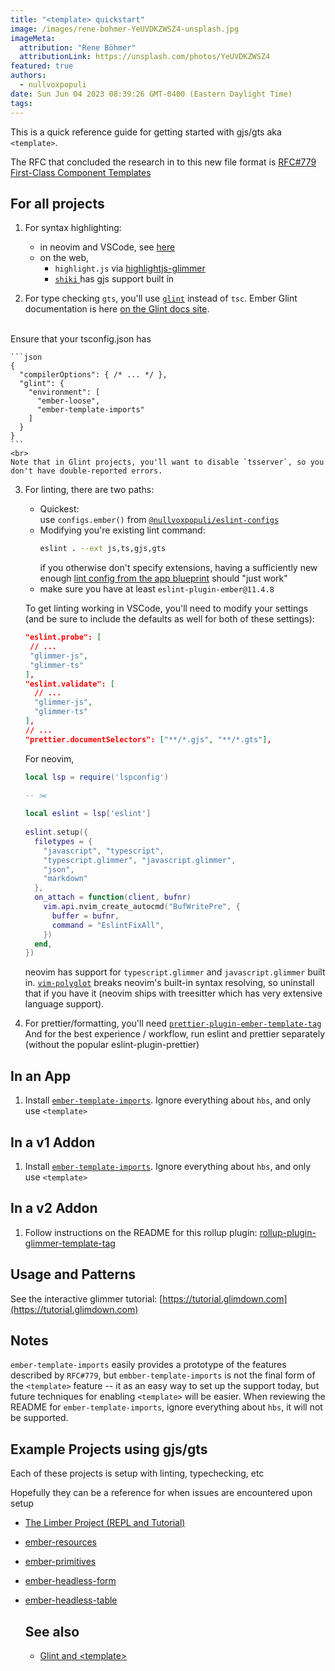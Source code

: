 ```yaml
---
title: "<template> quickstart"
image: /images/rene-bohmer-YeUVDKZWSZ4-unsplash.jpg
imageMeta:
  attribution: "Rene Böhmer"
  attributionLink: https://unsplash.com/photos/YeUVDKZWSZ4
featured: true
authors:
  - nullvoxpopuli
date: Sun Jun 04 2023 08:39:26 GMT-0400 (Eastern Daylight Time)
tags:
---
```


This is a quick reference guide for getting started with gjs/gts aka `<template>`.

The RFC that concluded the research in to this new file format is
[RFC#779 First-Class Component Templates](https://github.com/emberjs/rfcs/pull/779)

## For all projects

1. For syntax highlighting:
    - in neovim and VSCode, see [here](https://github.com/ember-template-imports/ember-template-imports/#editor-integrations)
    - on the web,
        - `highlight.js` via [highlightjs-glimmer](https://github.com/NullVoxPopuli/highlightjs-glimmer/)
        - [`shiki` ](https://github.com/shikijs/shiki/tree/main) has gjs support built in

2. For type checking `gts`, you'll use [`glint`](https://github.com/typed-ember/glint) instead of `tsc`.
  Ember Glint documentation is here [on the Glint docs site](https://typed-ember.gitbook.io/glint/environments/ember).
  <br>
  Ensure that your tsconfig.json has 

    ```json 
    {
      "compilerOptions": { /* ... */ },
      "glint": {
        "environment": [
          "ember-loose",
          "ember-template-imports"
        ]
      }
    }
    ```
    <br>
    Note that in Glint projects, you'll want to disable `tsserver`, so you don't have double-reported errors.
3. For linting, there are two paths:
    - Quickest:<br>
      use `configs.ember()` from [`@nullvoxpopuli/eslint-configs`](https://github.com/NullVoxPopuli/eslint-configs) 
    - Modifying you're existing lint command:<br>
      ```bash 
      eslint . --ext js,ts,gjs,gts
      ```
      if you otherwise don't specify extensions, having a sufficiently  new enough [lint config from the app blueprint](https://github.com/ember-cli/ember-new-output/blob/v5.1.0/.eslintrc.js#L19) should "just work"
    - make sure you have at least `eslint-plugin-ember@11.4.8`

    To get linting working in VSCode, you'll need to modify your settings (and be sure to include the defaults as well for both of these settings):
    ```json 
    "eslint.probe": [
     // ...
     "glimmer-js", 
     "glimmer-ts"
    ],
    "eslint.validate": [
      // ...
      "glimmer-js",
      "glimmer-ts"
    ],
    // ...
    "prettier.documentSelectors": ["**/*.gjs", "**/*.gts"],
    ```

    For neovim,
    ```lua 
    local lsp = require('lspconfig')
      
    -- ✂️ 

    local eslint = lsp['eslint']
      
    eslint.setup({
      filetypes = { 
        "javascript", "typescript", 
        "typescript.glimmer", "javascript.glimmer", 
        "json", 
        "markdown" 
      },
      on_attach = function(client, bufnr)
        vim.api.nvim_create_autocmd("BufWritePre", {
          buffer = bufnr,
          command = "EslintFixAll",
        })
      end,
    })
    ```
    neovim has support for `typescript.glimmer` and `javascript.glimmer` built in. [`vim-polyglot`](https://github.com/sheerun/vim-polyglot) breaks neovim's built-in syntax resolving, so uninstall that if you have it (neovim ships with treesitter which has very extensive language support).

4. For prettier/formatting, you'll need [`prettier-plugin-ember-template-tag`](https://github.com/gitKrystan/prettier-plugin-ember-template-tag/)
  And for the best experience / workflow, run eslint and prettier separately (without the popular eslint-plugin-prettier)

## In an App

1. Install [`ember-template-imports`](https://github.com/ember-template-imports/ember-template-imports/).
  Ignore everything about `hbs`, and only use `<template>`

## In a v1 Addon

1. Install [`ember-template-imports`](https://github.com/ember-template-imports/ember-template-imports/).
  Ignore everything about `hbs`, and only use `<template>`

## In a v2 Addon

1. Follow instructions on the README for this rollup plugin:
[rollup-plugin-glimmer-template-tag](https://github.com/NullVoxPopuli/rollup-plugin-glimmer-template-tag)

## Usage and Patterns

See the interactive glimmer tutorial: [https://tutorial.glimdown.com](https://tutorial.glimdown.com)

## Notes

`ember-template-imports` easily provides a prototype of the features described by `RFC#779`, but `embber-template-imports` is not the final form of the `<template>` feature -- it as an easy way to set up the support today, but future techniques for enabling `<template>` will be easier. When reviewing the README for `ember-template-imports`, ignore everything about `hbs`, it will not be supported.   

## Example Projects using gjs/gts

Each of these projects is setup with linting, typechecking, etc

Hopefully they can be a reference for when issues are encountered upon setup

- [The Limber Project (REPL and Tutorial)](https://github.com/NullVoxPopuli/limber)
- [ember-resources](https://github.com/NullVoxPopuli/ember-resources/)
- [ember-primitives](https://github.com/universal-ember/ember-primitives/)
- [ember-headless-form](https://github.com/CrowdStrike/ember-headless-form/)
- [ember-headless-table](https://github.com/CrowdStrike/ember-headless-table/)

  ## See also
  
  - [Glint and &lt;template&gt;](https://mfeckie.dev/glint-and-ember-template-imports/)

